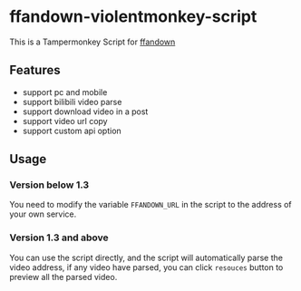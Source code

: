 # ffandown-violentmonkey-script

This is a Tampermonkey Script for [ffandown](https://github.com/helson-lin/ffandown)


## Features

- support pc and mobile
- support bilibili video parse
- support download video in a post
- support video url copy
- support custom api option

## Usage

### Version below 1.3

You need to modify the variable `FFANDOWN_URL` in the script to the address of your own service.


### Version 1.3 and above

You can use the script directly, and the script will automatically parse the video address, if any video have parsed, you can click `resouces` button to preview all the parsed video.


